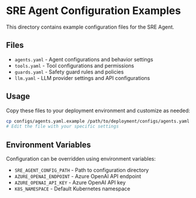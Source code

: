 # SRE Agent Configuration Examples

This directory contains example configuration files for the SRE Agent.

## Files

- `agents.yaml` - Agent configurations and behavior settings
- `tools.yaml` - Tool configurations and permissions
- `guards.yaml` - Safety guard rules and policies
- `llm.yaml` - LLM provider settings and API configurations

## Usage

Copy these files to your deployment environment and customize as needed:

```bash
cp configs/agents.yaml.example /path/to/deployment/configs/agents.yaml
# Edit the file with your specific settings
```

## Environment Variables

Configuration can be overridden using environment variables:

- `SRE_AGENT_CONFIG_PATH` - Path to configuration directory
- `AZURE_OPENAI_ENDPOINT` - Azure OpenAI API endpoint
- `AZURE_OPENAI_API_KEY` - Azure OpenAI API key
- `K8S_NAMESPACE` - Default Kubernetes namespace
